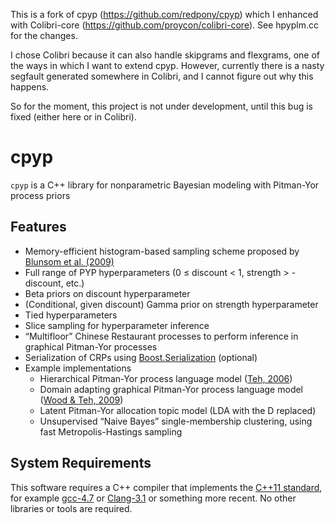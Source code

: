 This is a fork of cpyp (https://github.com/redpony/cpyp) which I enhanced with Colibri-core (https://github.com/proycon/colibri-core). See hpyplm.cc for the changes.

I chose Colibri because it can also handle skipgrams and flexgrams, one of the ways in which I want to extend cpyp. However, currently there is a nasty segfault generated somewhere in Colibri, and I cannot figure out why this happens.

So for the moment, this project is not under development, until this bug is fixed (either here or in Colibri).

cpyp
====

`cpyp` is a C++ library for nonparametric Bayesian modeling with Pitman-Yor process priors

## Features
- Memory-efficient histogram-based sampling scheme proposed by [Blunsom et al. (2009)](http://www.clg.ox.ac.uk/blunsom/pubs/blunsom-acl09-short.pdf)
- Full range of PYP hyperparameters (0 ≤ discount < 1, strength > -discount, etc.)
- Beta priors on discount hyperparameter
- (Conditional, given discount) Gamma prior on strength hyperparameter
- Tied hyperparameters
- Slice sampling for hyperparameter inference
- “Multifloor” Chinese Restaurant processes to perform inference in graphical Pitman-Yor processes
- Serialization of CRPs using [Boost.Serialization](www.boost.org/libs/serialization) (optional)
- Example implementations
    - Hierarchical Pitman-Yor process language model ([Teh, 2006](http://acl.ldc.upenn.edu/P/P06/P06-1124.pdf))
    - Domain adapting graphical Pitman-Yor process language model ([Wood & Teh, 2009](http://jmlr.csail.mit.edu/proceedings/papers/v5/wood09a/wood09a.pdf))
    - Latent Pitman-Yor allocation topic model (LDA with the D replaced)
    - Unsupervised “Naive Bayes” single-membership clustering, using fast Metropolis-Hastings sampling

## System Requirements
This software requires a C++ compiler that implements the [C++11 standard](http://en.wikipedia.org/wiki/C%2B%2B11), for example [gcc-4.7](http://gcc.gnu.org/) or [Clang-3.1](http://clang.llvm.org/) or something more recent. No other libraries or tools are required.

